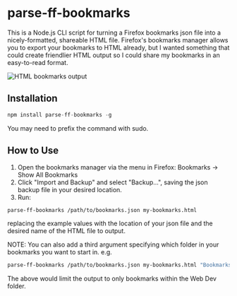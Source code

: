 parse-ff-bookmarks
=========================

This is a Node.js CLI script for turning a Firefox bookmarks json file into a nicely-formatted, shareable HTML file. Firefox's bookmarks manager allows you to export your bookmarks to HTML already, but I wanted something that could create friendlier HTML output so I could share my bookmarks in an easy-to-read format.

![HTML bookmarks output](https://raw.github.com/whastings/parse-ff-bookmarks/master/media/example.png)

## Installation
```javascript
npm install parse-ff-bookmarks -g
```
You may need to prefix the command with sudo.

## How to Use
1. Open the bookmarks manager via the menu in Firefox: Bookmarks -> Show All Bookmarks
2. Click "Import and Backup" and select "Backup...", saving the json backup file in your desired location.
3. Run:
```
parse-ff-bookmarks /path/to/bookmarks.json my-bookmarks.html
```
replacing the example values with the location of your json file and the desired name of the HTML file to output.

NOTE: You can also add a third argument specifying which folder in your bookmarks you want to start in.
e.g.
```bash
parse-ff-bookmarks /path/to/bookmarks.json my-bookmarks.html "Bookmarks Menu/Web Dev"
```
The above would limit the output to only bookmarks within the Web Dev folder.
